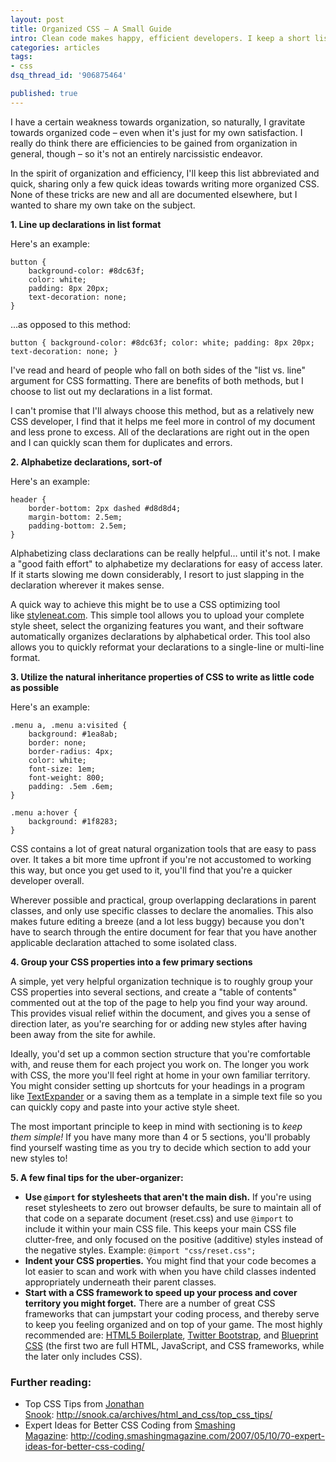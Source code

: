 ```yaml
---
layout: post
title: Organized CSS – A Small Guide
intro: Clean code makes happy, efficient developers. I keep a short list of best practices for writing code that will last.
categories: articles
tags:
- css
dsq_thread_id: '906875464'

published: true
---
```


I have a certain weakness towards organization, so naturally, I gravitate towards organized code – even when it's just for my own satisfaction. I really do think there are efficiencies to be gained from organization in general, though – so it's not an entirely narcissistic endeavor.

In the spirit of organization and efficiency, I'll keep this list abbreviated and quick, sharing only a few quick ideas towards writing more organized CSS. None of these tricks are new and all are documented elsewhere, but I wanted to share my own take on the subject.

**1. Line up declarations in list format**

Here's an example:

	button {
		background-color: #8dc63f;
		color: white;
		padding: 8px 20px;
		text-decoration: none;
	}

...as opposed to this method:

	button { background-color: #8dc63f; color: white; padding: 8px 20px; text-decoration: none; }

I've read and heard of people who fall on both sides of the "list vs. line" argument for CSS formatting. There are benefits of both methods, but I choose to list out my declarations in a list format.

I can't promise that I'll always choose this method, but as a relatively new CSS developer, I find that it helps me feel more in control of my document and less prone to excess. All of the declarations are right out in the open and I can quickly scan them for duplicates and errors.

**2. Alphabetize declarations, sort-of**

Here's an example:

	header {
		border-bottom: 2px dashed #d8d8d4;
		margin-bottom: 2.5em;
		padding-bottom: 2.5em;
	}

Alphabetizing class declarations can be really helpful… until it's not. I make a "good faith effort" to alphabetize my declarations for easy of access later. If it starts slowing me down considerably, I resort to just slapping in the declaration wherever it makes sense.

A quick way to achieve this might be to use a CSS optimizing tool like <a href="http://www.styleneat.com/">styleneat.com</a>. This simple tool allows you to upload your complete style sheet, select the organizing features you want, and their software automatically organizes declarations by alphabetical order. This tool also allows you to quickly reformat your declarations to a single-line or multi-line format.

**3. Utilize the natural inheritance properties of CSS to write as little code as possible**

Here's an example:

	.menu a, .menu a:visited {
		background: #1ea8ab;
		border: none;
		border-radius: 4px;
		color: white;
		font-size: 1em;
		font-weight: 800;
		padding: .5em .6em;
	}

	.menu a:hover {
		background: #1f8283;
	}

CSS contains a lot of great natural organization tools that are easy to pass over. It takes a bit more time upfront if you're not accustomed to working this way, but once you get used to it, you'll find that you're a quicker developer overall.

Wherever possible and practical, group overlapping declarations in parent classes, and only use specific classes to declare the anomalies. This also makes future editing a breeze (and a lot less buggy) because you don't have to search through the entire document for fear that you have another applicable declaration attached to some isolated class.

**4. Group your CSS properties into a few primary sections**

A simple, yet very helpful organization technique is to roughly group your CSS properties into several sections, and create a "table of contents" commented out at the top of the page to help you find your way around. This provides visual relief within the document, and gives you a sense of direction later, as you're searching for or adding new styles after having been away from the site for awhile.

Ideally, you'd set up a common section structure that you're comfortable with, and reuse them for each project you work on. The longer you work with CSS, the more you'll feel right at home in your own familiar territory. You might consider setting up shortcuts for your headings in a program like <a href="http://smilesoftware.com/TextExpander/index.html">TextExpander</a> or a saving them as a template in a simple text file so you can quickly copy and paste into your active style sheet.

The most important principle to keep in mind with sectioning is to *keep them simple!* If you have many more than 4 or 5 sections, you'll probably find yourself wasting time as you try to decide which section to add your new styles to!

**5. A few final tips for the uber-organizer:**
  
* **Use `@import` for stylesheets that aren't the main dish.** If you're using reset stylesheets to zero out browser defaults, be sure to maintain all of that code on a separate document (reset.css) and use `@import` to include it within your main CSS file. This keeps your main CSS file clutter-free, and only focused on the positive (additive) styles instead of the negative styles. Example: `@import "css/reset.css";`
* **Indent your CSS properties.** You might find that your code becomes a lot easier to scan and work with when you have child classes indented appropriately underneath their parent classes.
* **Start with a CSS framework to speed up your process and cover territory you might forget.** There are a number of great CSS frameworks that can jumpstart your coding process, and thereby serve to keep you feeling organized and on top of your game. The most highly recommended are: <a href="http://html5boilerplate.com/">HTML5 Boilerplate</a>, <a href="http://twitter.github.com/bootstrap/">Twitter Bootstrap</a>, and <a href="http://www.blueprintcss.org/">Blueprint CSS</a> (the first two are full HTML, JavaScript, and CSS frameworks, while the later only includes CSS).
  
### Further reading:

* Top CSS Tips from <a href="https://twitter.com/snookca">Jonathan Snook</a>: <a href="http://snook.ca/archives/html_and_css/top_css_tips/">http://snook.ca/archives/html_and_css/top_css_tips/</a>
* Expert Ideas for Better CSS Coding from <a href="http://www.smashingmagazine.com/">Smashing Magazine</a>: <a href="http://coding.smashingmagazine.com/2007/05/10/70-expert-ideas-for-better-css-coding/">http://coding.smashingmagazine.com/2007/05/10/70-expert-ideas-for-better-css-coding/</a>